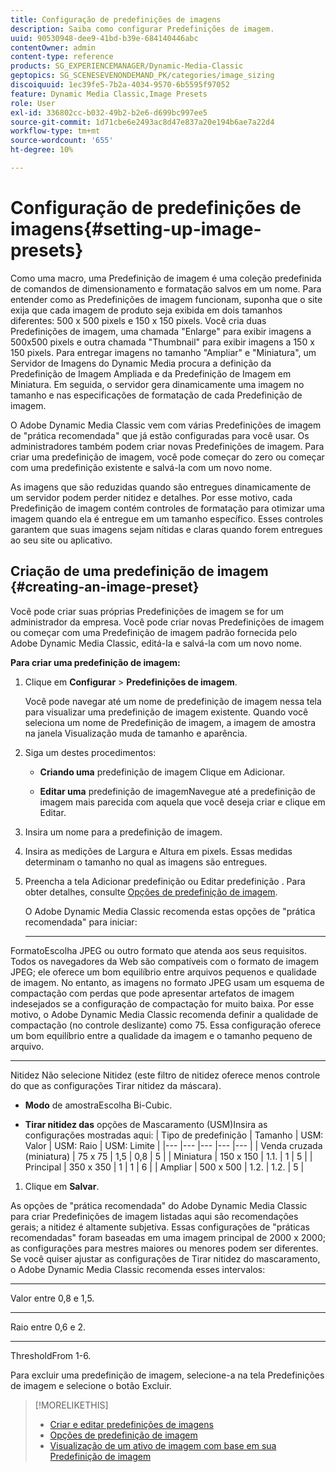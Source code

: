 ```yaml
---
title: Configuração de predefinições de imagens
description: Saiba como configurar Predefinições de imagem.
uuid: 90530948-dee9-41bd-b39e-684140446abc
contentOwner: admin
content-type: reference
products: SG_EXPERIENCEMANAGER/Dynamic-Media-Classic
geptopics: SG_SCENESEVENONDEMAND_PK/categories/image_sizing
discoiquuid: 1ec39fe5-7b2a-4034-9570-6b5595f97052
feature: Dynamic Media Classic,Image Presets
role: User
exl-id: 336802cc-b032-49b2-b2e6-d699bc997ee5
source-git-commit: 1d71cbe6e2493ac8d47e837a20e194b6ae7a22d4
workflow-type: tm+mt
source-wordcount: '655'
ht-degree: 10%

---
```


# Configuração de predefinições de imagens{#setting-up-image-presets}

Como uma macro, uma Predefinição de imagem é uma coleção predefinida de comandos de dimensionamento e formatação salvos em um nome. Para entender como as Predefinições de imagem funcionam, suponha que o site exija que cada imagem de produto seja exibida em dois tamanhos diferentes: 500 x 500 pixels e 150 x 150 pixels. Você cria duas Predefinições de imagem, uma chamada &quot;Enlarge&quot; para exibir imagens a 500x500 pixels e outra chamada &quot;Thumbnail&quot; para exibir imagens a 150 x 150 pixels. Para entregar imagens no tamanho &quot;Ampliar&quot; e &quot;Miniatura&quot;, um Servidor de Imagens do Dynamic Media procura a definição da Predefinição de Imagem Ampliada e da Predefinição de Imagem em Miniatura. Em seguida, o servidor gera dinamicamente uma imagem no tamanho e nas especificações de formatação de cada Predefinição de imagem.

O Adobe Dynamic Media Classic vem com várias Predefinições de imagem de &quot;prática recomendada&quot; que já estão configuradas para você usar. Os administradores também podem criar novas Predefinições de imagem. Para criar uma predefinição de imagem, você pode começar do zero ou começar com uma predefinição existente e salvá-la com um novo nome.

As imagens que são reduzidas quando são entregues dinamicamente de um servidor podem perder nitidez e detalhes. Por esse motivo, cada Predefinição de imagem contém controles de formatação para otimizar uma imagem quando ela é entregue em um tamanho específico. Esses controles garantem que suas imagens sejam nítidas e claras quando forem entregues ao seu site ou aplicativo.

## Criação de uma predefinição de imagem {#creating-an-image-preset}

Você pode criar suas próprias Predefinições de imagem se for um administrador da empresa. Você pode criar novas Predefinições de imagem ou começar com uma Predefinição de imagem padrão fornecida pelo Adobe Dynamic Media Classic, editá-la e salvá-la com um novo nome.

**Para criar uma predefinição de imagem:**

1. Clique em **Configurar** > **Predefinições de imagem**.

   Você pode navegar até um nome de predefinição de imagem nessa tela para visualizar uma predefinição de imagem existente. Quando você seleciona um nome de Predefinição de imagem, a imagem de amostra na janela Visualização muda de tamanho e aparência.

1. Siga um destes procedimentos:

   * **Criando uma**
predefinição de imagem Clique em Adicionar.

   * **Editar uma**
predefinição de imagemNavegue até a predefinição de imagem mais parecida com aquela que você deseja criar e clique em Editar.

1. Insira um nome para a predefinição de imagem.
1. Insira as medições de Largura e Altura em pixels. Essas medidas determinam o tamanho no qual as imagens são entregues.
1. Preencha a tela Adicionar predefinição ou Editar predefinição . Para obter detalhes, consulte [Opções de predefinição de imagem](application-setup.md#image_preset_options).

   O Adobe Dynamic Media Classic recomenda estas opções de &quot;prática recomendada&quot; para iniciar:

   * ****
FormatoEscolha JPEG ou outro formato que atenda aos seus requisitos. Todos os navegadores da Web são compatíveis com o formato de imagem JPEG; ele oferece um bom equilíbrio entre arquivos pequenos e qualidade de imagem. No entanto, as imagens no formato JPEG usam um esquema de compactação com perdas que pode apresentar artefatos de imagem indesejados se a configuração de compactação for muito baixa. Por esse motivo, o Adobe Dynamic Media Classic recomenda definir a qualidade de compactação (no controle deslizante) como 75. Essa configuração oferece um bom equilíbrio entre a qualidade da imagem e o tamanho pequeno de arquivo.

   * ****
Nitidez Não selecione Nitidez (este filtro de nitidez oferece menos controle do que as configurações Tirar nitidez da máscara).

   * **Modo**
de amostraEscolha Bi-Cubic.

   * **Tirar nitidez das**
opções de Mascaramento (USM)Insira as configurações mostradas aqui:
   | Tipo de predefinição | Tamanho | USM: Valor | USM: Raio | USM: Limite |
   |--- |--- |--- |--- |--- |
   | Venda cruzada (miniatura) | 75 x 75 | 1,5 | 0,8 | 5 |
   | Miniatura | 150 x 150 | 1.1. | 1 | 5 |
   | Principal | 350 x 350 | 1 | 1 | 6 |
   | Ampliar | 500 x 500 | 1.2. | 1.2. | 5 |

1. Clique em **Salvar**.

As opções de &quot;prática recomendada&quot; do Adobe Dynamic Media Classic para criar Predefinições de imagem listadas aqui são recomendações gerais; a nitidez é altamente subjetiva. Essas configurações de &quot;práticas recomendadas&quot; foram baseadas em uma imagem principal de 2000 x 2000; as configurações para mestres maiores ou menores podem ser diferentes. Se você quiser ajustar as configurações de Tirar nitidez do mascaramento, o Adobe Dynamic Media Classic recomenda esses intervalos:

* ****
Valor entre 0,8 e 1,5.

* ****
Raio entre 0,6 e 2.

* ****
ThresholdFrom 1-6.

Para excluir uma predefinição de imagem, selecione-a na tela Predefinições de imagem e selecione o botão Excluir.

>[!MORELIKETHIS]
>
>* [Criar e editar predefinições de imagens](application-setup.md#creating_and_editing_image_presets)
>* [Opções de predefinição de imagem](application-setup.md#image_preset_options)
>* [Visualização de um ativo de imagem com base em sua Predefinição de imagem](previewing-asset.md#previewing_an_image_asset_based_on_its_image_preset)


